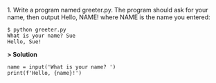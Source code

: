 1\. Write a program named greeter.py. The program should ask for your name, then output Hello, NAME! where NAME is the name you entered:
```
$ python greeter.py
What is your name? Sue
Hello, Sue!
```

**> Solution**
```
name = input('What is your name? ')
print(f'Hello, {name}!')
```